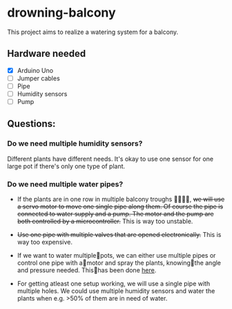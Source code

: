 # drowning-balcony

This project aims to realize a watering system for a balcony.
## Hardware needed
- [x] Arduino Uno
- [ ] Jumper cables
- [ ] Pipe
- [ ] Humidity sensors
- [ ] Pump
## Questions:
### Do we need multiple humidity sensors?
Different plants have different needs. It's okay to use one sensor for one large pot if there's only one type of plant.
### Do we need multiple water pipes?
- If the plants are in one row in multiple balcony troughs :seedling::seedling::seedling::seedling:, ~~we will use a servo motor to move one single pipe along them. Of course the pipe is connected to water supply and a pump. The motor and the pump are both controlled by a microcontroller.~~ This is way too unstable.
- ~~Use one pipe with multiple valves that are opened electronically.~~ This is way too expensive.
  
- If we want to water multiple:seedling:pots, we can either use multiple pipes or control one pipe with a:seedling:motor and spray the plants, knowing:seedling:the angle and pressure needed. This:seedling:has been done [here](http://www.instructables.com/id/Arduino-Automatic-Watering-System-For-Plants/?ALLSTEPS).
- For getting atleast one setup working, we will use a single pipe with multiple holes. We could use multiple humidity sensors and water the plants when e.g. >50% of them are in need of water.
